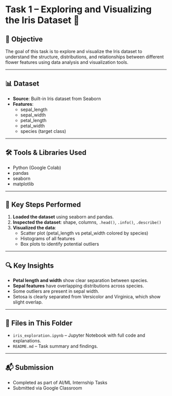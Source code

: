# Task 1 – Exploring and Visualizing the Iris Dataset 🌸

## 🎯 Objective
The goal of this task is to explore and visualize the Iris dataset to understand the structure, distributions, and relationships between different flower features using data analysis and visualization tools.

---

## 📊 Dataset
- **Source**: Built-in Iris dataset from Seaborn
- **Features**:
  - sepal_length
  - sepal_width
  - petal_length
  - petal_width
  - species (target class)

---

## 🛠️ Tools & Libraries Used
- Python (Google Colab)
- pandas
- seaborn
- matplotlib

---

## 📌 Key Steps Performed

1. **Loaded the dataset** using seaborn and pandas.
2. **Inspected the dataset**: shape, columns, `.head()`, `.info()`, `.describe()`
3. **Visualized the data**:
   - Scatter plot (petal_length vs petal_width colored by species)
   - Histograms of all features
   - Box plots to identify potential outliers

---

## 🔍 Key Insights

- **Petal length and width** show clear separation between species.
- **Sepal features** have overlapping distributions across species.
- Some outliers are present in sepal width.
- Setosa is clearly separated from Versicolor and Virginica, which show slight overlap.

---

## 📁 Files in This Folder

- `iris_exploration.ipynb` – Jupyter Notebook with full code and explanations.
- `README.md` – Task summary and findings.

---

## 📬 Submission
- Completed as part of AI/ML Internship Tasks
- Submitted via Google Classroom

